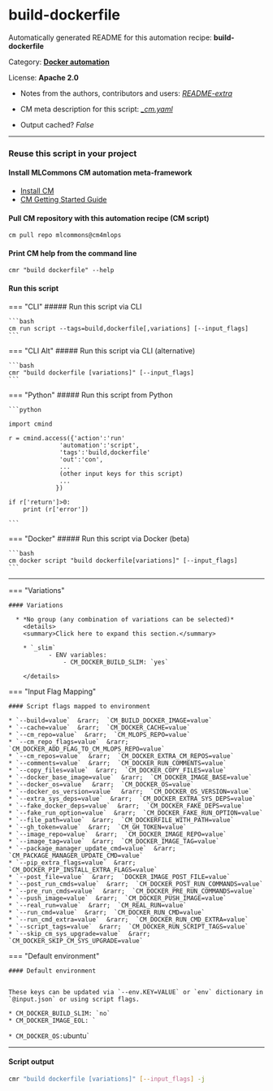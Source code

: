 # build-dockerfile
Automatically generated README for this automation recipe: **build-dockerfile**

Category: **[Docker automation](..)**

License: **Apache 2.0**

* Notes from the authors, contributors and users: [*README-extra*](https://github.com/mlcommons/cm4mlops/tree/main/script/build-dockerfile/README-extra.md)

* CM meta description for this script: *[_cm.yaml](https://github.com/mlcommons/cm4mlops/tree/main/script/build-dockerfile/_cm.yaml)*
* Output cached? *False*

---
### Reuse this script in your project

#### Install MLCommons CM automation meta-framework

* [Install CM](https://docs.mlcommons.org/ck/install)
* [CM Getting Started Guide](https://docs.mlcommons.org/ck/getting-started/)

#### Pull CM repository with this automation recipe (CM script)

```cm pull repo mlcommons@cm4mlops```

#### Print CM help from the command line

````cmr "build dockerfile" --help````

#### Run this script

=== "CLI"
    ##### Run this script via CLI

    ```bash
    cm run script --tags=build,dockerfile[,variations] [--input_flags]
    ```
=== "CLI Alt"
    ##### Run this script via CLI (alternative)


    ```bash
    cmr "build dockerfile [variations]" [--input_flags]
    ```

=== "Python"
    ##### Run this script from Python


    ```python

    import cmind

    r = cmind.access({'action':'run'
                  'automation':'script',
                  'tags':'build,dockerfile'
                  'out':'con',
                  ...
                  (other input keys for this script)
                  ...
                 })

    if r['return']>0:
        print (r['error'])

    ```


=== "Docker"
    ##### Run this script via Docker (beta)

    ```bash
    cm docker script "build dockerfile[variations]" [--input_flags]
    ```
___

=== "Variations"


    #### Variations

      * *No group (any combination of variations can be selected)*
        <details>
        <summary>Click here to expand this section.</summary>

        * `_slim`
               - ENV variables:
                   - CM_DOCKER_BUILD_SLIM: `yes`

        </details>

=== "Input Flag Mapping"


    #### Script flags mapped to environment

    * `--build=value`  &rarr;  `CM_BUILD_DOCKER_IMAGE=value`
    * `--cache=value`  &rarr;  `CM_DOCKER_CACHE=value`
    * `--cm_repo=value`  &rarr;  `CM_MLOPS_REPO=value`
    * `--cm_repo_flags=value`  &rarr;  `CM_DOCKER_ADD_FLAG_TO_CM_MLOPS_REPO=value`
    * `--cm_repos=value`  &rarr;  `CM_DOCKER_EXTRA_CM_REPOS=value`
    * `--comments=value`  &rarr;  `CM_DOCKER_RUN_COMMENTS=value`
    * `--copy_files=value`  &rarr;  `CM_DOCKER_COPY_FILES=value`
    * `--docker_base_image=value`  &rarr;  `CM_DOCKER_IMAGE_BASE=value`
    * `--docker_os=value`  &rarr;  `CM_DOCKER_OS=value`
    * `--docker_os_version=value`  &rarr;  `CM_DOCKER_OS_VERSION=value`
    * `--extra_sys_deps=value`  &rarr;  `CM_DOCKER_EXTRA_SYS_DEPS=value`
    * `--fake_docker_deps=value`  &rarr;  `CM_DOCKER_FAKE_DEPS=value`
    * `--fake_run_option=value`  &rarr;  `CM_DOCKER_FAKE_RUN_OPTION=value`
    * `--file_path=value`  &rarr;  `CM_DOCKERFILE_WITH_PATH=value`
    * `--gh_token=value`  &rarr;  `CM_GH_TOKEN=value`
    * `--image_repo=value`  &rarr;  `CM_DOCKER_IMAGE_REPO=value`
    * `--image_tag=value`  &rarr;  `CM_DOCKER_IMAGE_TAG=value`
    * `--package_manager_update_cmd=value`  &rarr;  `CM_PACKAGE_MANAGER_UPDATE_CMD=value`
    * `--pip_extra_flags=value`  &rarr;  `CM_DOCKER_PIP_INSTALL_EXTRA_FLAGS=value`
    * `--post_file=value`  &rarr;  `DOCKER_IMAGE_POST_FILE=value`
    * `--post_run_cmds=value`  &rarr;  `CM_DOCKER_POST_RUN_COMMANDS=value`
    * `--pre_run_cmds=value`  &rarr;  `CM_DOCKER_PRE_RUN_COMMANDS=value`
    * `--push_image=value`  &rarr;  `CM_DOCKER_PUSH_IMAGE=value`
    * `--real_run=value`  &rarr;  `CM_REAL_RUN=value`
    * `--run_cmd=value`  &rarr;  `CM_DOCKER_RUN_CMD=value`
    * `--run_cmd_extra=value`  &rarr;  `CM_DOCKER_RUN_CMD_EXTRA=value`
    * `--script_tags=value`  &rarr;  `CM_DOCKER_RUN_SCRIPT_TAGS=value`
    * `--skip_cm_sys_upgrade=value`  &rarr;  `CM_DOCKER_SKIP_CM_SYS_UPGRADE=value`



=== "Default environment"

    #### Default environment


    These keys can be updated via `--env.KEY=VALUE` or `env` dictionary in `@input.json` or using script flags.

    * CM_DOCKER_BUILD_SLIM: `no`
    * CM_DOCKER_IMAGE_EOL: `
`
    * CM_DOCKER_OS: `ubuntu`



___
#### Script output
```bash
cmr "build dockerfile [variations]" [--input_flags] -j
```